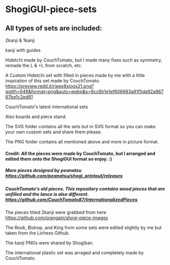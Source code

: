 # ShogiGUI-piece-sets
## All types of sets are included:
2kanji & 1kanji

kanji with guides

Hidetchi made by CouchTomato, but I made many fixes such as symmetry, remade the L & +L from scratch, etc.

A Custom Hidetchi set with filled in pieces made by me with a little inspiration of this set made by CouchTomato.
https://preview.redd.it/rjpex8xjogx21.png?width=648&format=png&auto=webp&s=9cc6b1e1ef606683a91f5da92a86767be1c2ed81

CouchTomato's latest international sets

Also boards and piece stand.

The SVG folder contains all the sets but in SVG format so you can make your own custom sets and share them please.

The PNG folder contains all mentioned above and more in picture format.

#### Credit: All the pieces were made by CouchTomato, but I arranged and edited them onto the ShogiGUI format so enjoy. :)

##### More pieces designed by peanatsu https://github.com/peanatsu/shogi_printout/releases

##### CouchTomato's old pieces. This repository contains wood pieces that are unfilled and the lance is also different. https://github.com/CouchTomato87/InternationalizedPieces

The pieces titled 2kanji were grabbed from here https://github.com/orangain/shogi-piece-images 

The Rook, Bishop, and King from some sets were edited slightly by me but taken from the Lichess Github.

The kanji PNGs were shared by Shogiban.

The international plastic set was arraged and completely made by CouchTomato.
